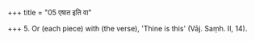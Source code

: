 +++
title = "05 एषात इति वा"

+++
5. Or (each piece) with (the verse), 'Thine is this' (Vāj. Saṃh. II, 14).
